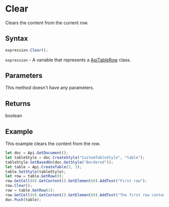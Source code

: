# Clear

Clears the content from the current row.

## Syntax

```javascript
expression.Clear();
```

`expression` - A variable that represents a [ApiTableRow](../ApiTableRow.md) class.

## Parameters

This method doesn't have any parameters.

## Returns

boolean

## Example

This example clears the content from the row.

```javascript editor-
let doc = Api.GetDocument();
let tableStyle = doc.CreateStyle("CustomTableStyle", "table");
tableStyle.SetBasedOn(doc.GetStyle("Bordered"));
let table = Api.CreateTable(3, 3);
table.SetStyle(tableStyle);
let row = table.GetRow(0);
row.GetCell(0).GetContent().GetElement(0).AddText("First row");
row.Clear();
row = table.GetRow(1);
row.GetCell(0).GetContent().GetElement(0).AddText("The first row content was cleared.");
doc.Push(table);
```
